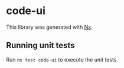 # code-ui

This library was generated with [Nx](https://nx.dev).

## Running unit tests

Run `nx test code-ui` to execute the unit tests.

